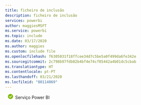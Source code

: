 ```yaml
---
title: ficheiro de inclusão
description: ficheiro de inclusão
services: powerbi
author: maggiesMSFT
ms.service: powerbi
ms.topic: include
ms.date: 03/17/2020
ms.author: maggies
ms.custom: include file
ms.openlocfilehash: f6305031f18ffcee34d7c5be5a0f499da6fe342e
ms.sourcegitcommit: 2c798b97fdb02b4bf4e74cf05442a4b01dc5cbab
ms.translationtype: HT
ms.contentlocale: pt-PT
ms.lasthandoff: 03/21/2020
ms.locfileid: "80114069"
---
```

![sim](media/yes.png) Serviço Power BI